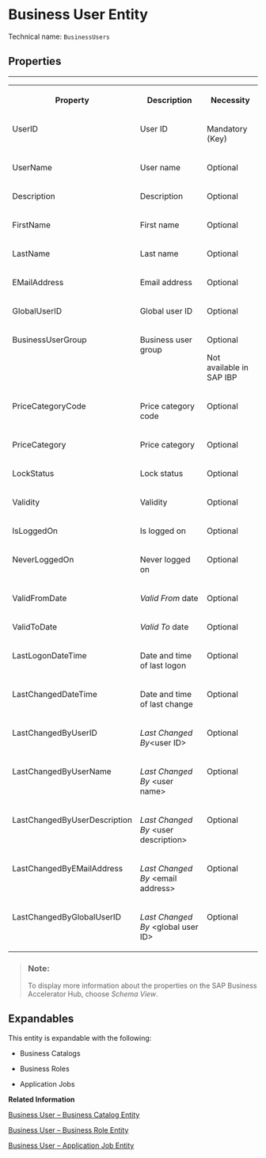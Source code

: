 <!-- loio03c1cacee1964c0da8e70e75163d6ef1 -->

# Business User Entity





Technical name: `BusinessUsers` 



<a name="loio03c1cacee1964c0da8e70e75163d6ef1__BusinessUserEntity"/>

## Properties

****


<table>
<tr>
<th valign="top">

Property

</th>
<th valign="top">

Description

</th>
<th valign="top">

Necessity

</th>
</tr>
<tr>
<td valign="top">

UserID

</td>
<td valign="top">

User ID

</td>
<td valign="top">

Mandatory \(Key\)

</td>
</tr>
<tr>
<td valign="top">

UserName

</td>
<td valign="top">

User name

</td>
<td valign="top">

Optional

</td>
</tr>
<tr>
<td valign="top">

Description

</td>
<td valign="top">

Description

</td>
<td valign="top">

Optional

</td>
</tr>
<tr>
<td valign="top">

FirstName

</td>
<td valign="top">

First name

</td>
<td valign="top">

Optional

</td>
</tr>
<tr>
<td valign="top">

LastName

</td>
<td valign="top">

Last name

</td>
<td valign="top">

Optional

</td>
</tr>
<tr>
<td valign="top">

EMailAddress

</td>
<td valign="top">

Email address

</td>
<td valign="top">

Optional

</td>
</tr>
<tr>
<td valign="top">

GlobalUserID

</td>
<td valign="top">

Global user ID

</td>
<td valign="top">

Optional

</td>
</tr>
<tr>
<td valign="top">

BusinessUserGroup

</td>
<td valign="top">

Business user group

</td>
<td valign="top">

Optional

Not available in SAP IBP

</td>
</tr>
<tr>
<td valign="top">

PriceCategoryCode

</td>
<td valign="top">

Price category code

</td>
<td valign="top">

Optional

</td>
</tr>
<tr>
<td valign="top">

PriceCategory

</td>
<td valign="top">

Price category

</td>
<td valign="top">

Optional

</td>
</tr>
<tr>
<td valign="top">

LockStatus

</td>
<td valign="top">

Lock status

</td>
<td valign="top">

Optional

</td>
</tr>
<tr>
<td valign="top">

Validity

</td>
<td valign="top">

Validity

</td>
<td valign="top">

Optional

</td>
</tr>
<tr>
<td valign="top">

IsLoggedOn

</td>
<td valign="top">

Is logged on

</td>
<td valign="top">

Optional

</td>
</tr>
<tr>
<td valign="top">

NeverLoggedOn

</td>
<td valign="top">

Never logged on

</td>
<td valign="top">

Optional

</td>
</tr>
<tr>
<td valign="top">

ValidFromDate

</td>
<td valign="top">

*Valid From* date

</td>
<td valign="top">

Optional

</td>
</tr>
<tr>
<td valign="top">

ValidToDate

</td>
<td valign="top">

*Valid To* date

</td>
<td valign="top">

Optional

</td>
</tr>
<tr>
<td valign="top">

LastLogonDateTime

</td>
<td valign="top">

Date and time of last logon

</td>
<td valign="top">

Optional

</td>
</tr>
<tr>
<td valign="top">

LastChangedDateTime

</td>
<td valign="top">

Date and time of last change

</td>
<td valign="top">

Optional

</td>
</tr>
<tr>
<td valign="top">

LastChangedByUserID

</td>
<td valign="top">

*Last Changed By*<user ID\>

</td>
<td valign="top">

Optional

</td>
</tr>
<tr>
<td valign="top">

LastChangedByUserName

</td>
<td valign="top">

*Last Changed By* <user name\>

</td>
<td valign="top">

Optional

</td>
</tr>
<tr>
<td valign="top">

LastChangedByUserDescription

</td>
<td valign="top">

*Last Changed By* <user description\>

</td>
<td valign="top">

Optional

</td>
</tr>
<tr>
<td valign="top">

LastChangedByEMailAddress

</td>
<td valign="top">

*Last Changed By* <email address\>

</td>
<td valign="top">

Optional

</td>
</tr>
<tr>
<td valign="top">

LastChangedByGlobalUserID

</td>
<td valign="top">

*Last Changed By* <global user ID\>

</td>
<td valign="top">

Optional

</td>
</tr>
</table>



> ### Note:  
> To display more information about the properties on the SAP Business Accelerator Hub, choose *Schema View*.



<a name="loio03c1cacee1964c0da8e70e75163d6ef1__section_i32_z1s_jyb"/>

## Expandables

This entity is expandable with the following:

-   Business Catalogs

-   Business Roles

-   Application Jobs


**Related Information**  


[Business User – Business Catalog Entity](business-user-business-catalog-entity-fe047fe.md)

[Business User – Business Role Entity](business-user-business-role-entity-0d65348.md)

[Business User – Application Job Entity](business-user-application-job-entity-2590317.md)

